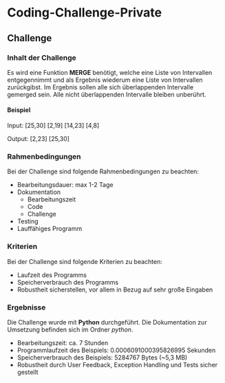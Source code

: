 # Coding-Challenge-Private

## Challenge

### Inhalt der Challenge

Es wird eine Funktion **MERGE** benötigt, welche eine Liste von Intervallen entgegennimmt und als Ergebnis wiederum eine Liste von Intervallen zurückgibst.
Im Ergebnis sollen alle sich überlappenden Intervalle gemerged sein. Alle nicht überlappenden Intervalle bleiben unberührt.

#### Beispiel

Input: [25,30] [2,19] [14,23] [4,8]  

Output: [2,23] [25,30]

### Rahmenbedingungen

Bei der Challenge sind folgende Rahmenbedingungen zu beachten:

- Bearbeitungsdauer: max 1-2 Tage
- Dokumentation
    - Bearbeitungszeit
    - Code 
    - Challenge
- Testing
- Lauffähiges Programm

### Kriterien

Bei der Challenge sind folgende Kriterien zu beachten:

- Laufzeit des Programms 
- Speicherverbrauch des Programms
- Robustheit sicherstellen, vor allem in Bezug auf sehr große Eingaben

### Ergebnisse

Die Challenge wurde mit **Python** durchgeführt. Die Dokumentation zur Umsetzung befinden sich im Ordner *python*.

- Bearbeitungszeit: ca. 7 Stunden
- Programmlaufzeit des Beispiels: 0.0006091000395826995 Sekunden
- Speicherverbrauch des Beispiels: 5284767 Bytes (~5,3 MB)
- Robustheit durch User Feedback, Exception Handling und Tests sicher gestellt